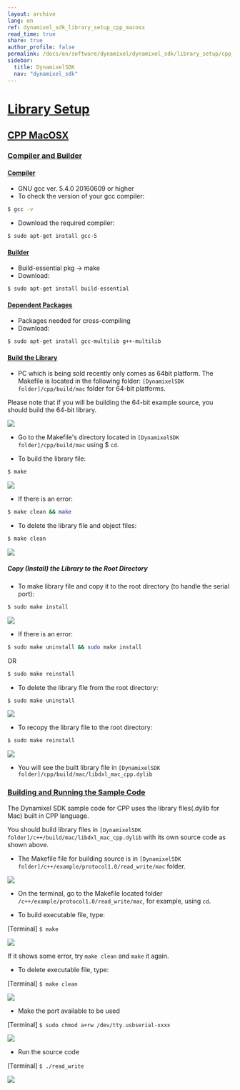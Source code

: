 ```yaml
---
layout: archive
lang: en
ref: dynamixel_sdk_library_setup_cpp_macosx
read_time: true
share: true
author_profile: false
permalink: /docs/en/software/dynamixel/dynamixel_sdk/library_setup/cpp_macosx/
sidebar:
  title: DynamixelSDK
  nav: "dynamixel_sdk"
---
```


<div style="counter-reset: h2 5"></div>
<div style="counter-reset: h1 2"></div>

# [Library Setup](#library-setup)

## [CPP MacOSX](#cpp-macosx)

### [Compiler and Builder](#compiler-and-builder)

#### [Compiler](#compiler)

* GNU gcc ver. 5.4.0 20160609 or higher
* To check the version of your gcc compiler:  

``` bash
$ gcc -v 
```

* Download the required compiler:  

``` bash 
$ sudo apt-get install gcc-5
```

#### [Builder](#builder)

* Build-essential pkg → make
* Download:  

``` bash 
$ sudo apt-get install build-essential
```

#### [Dependent Packages](#dependent-packages) 

* Packages needed for cross-compiling 
* Download:  

``` bash 
$ sudo apt-get install gcc-multilib g++-multilib
```

#### [Build the Library](#build-the-library)

* PC which is being sold recently only comes as 64bit platform. The Makefile is located in the following folder: `[DynamixelSDK folder]/cpp/build/mac` folder for 64-bit platforms.  

Please note that if you will be building the 64-bit example source, you should build the 64-bit library.

![](/assets/images/sw/sdk/dynamixel_sdk/library_setup/cpp/mac/library_file/cpp6.png)


* Go to the Makefile's directory located in `[DynamixelSDK folder]/cpp/build/mac` using $ `cd`.

* To build the library file:  

``` bash
$ make
```

![](/assets/images/sw/sdk/dynamixel_sdk/library_setup/cpp/mac/library_file/cpp1.png)


* If there is an error:  

``` bash
$ make clean && make
```

* To delete the library file and object files:  

``` bash
$ make clean
```

![](/assets/images/sw/sdk/dynamixel_sdk/library_setup/cpp/mac/library_file/cpp2.png)

##### Copy (Install) the Library to the Root Directory

* To make library file and copy it to the root directory (to handle the serial port):  

``` bash
$ sudo make install
```

![](/assets/images/sw/sdk/dynamixel_sdk/library_setup/cpp/mac/library_file/cpp3.png)

* If there is an error:  

``` bash
$ sudo make uninstall && sudo make install
```
 
OR

``` bash
$ sudo make reinstall
```

* To delete the library file from the root directory:  

``` bash
$ sudo make uninstall
```

![](/assets/images/sw/sdk/dynamixel_sdk/library_setup/cpp/mac/library_file/cpp4.png)

* To recopy the library file to the root directory:  

``` bash
$ sudo make reinstall
```

![](/assets/images/sw/sdk/dynamixel_sdk/library_setup/cpp/mac/library_file/cpp5.png)

* You will see the built library file in `[DynamixelSDK folder]/cpp/build/mac/libdxl_mac_cpp.dylib`


### [Building and Running the Sample Code](#building-and-running-the-sample-code)

The Dynamixel SDK sample code for CPP uses the library files(.dylib for Mac) built in CPP language.

You should build library files in `[DynamixelSDK folder]/c++/build/mac/libdxl_mac_cpp.dylib` with its own source code as shown above. 

* The Makefile file for building source is in `[DynamixelSDK folder]/c++/example/protocol1.0/read_write/mac` folder. 

![](/assets/images/sw/sdk/dynamixel_sdk/library_setup/cpp/mac/sample_code/excp4.png)

* On the terminal, go to the Makefile located folder `/c++/example/protocol1.0/read_write/mac`, for example, using `cd`.

* To build executable file, type: 

[Terminal] `$ make`

![](/assets/images/sw/sdk/dynamixel_sdk/library_setup/cpp/mac/sample_code/excp1.png)

If it shows some error, try `make clean` and `make` it again.

* To delete executable file, type: 

[Terminal] `$ make clean`

![](/assets/images/sw/sdk/dynamixel_sdk/library_setup/cpp/mac/sample_code/excp2.png)

* Make the port available to be used

[Terminal] `$ sudo chmod a+rw /dev/tty.usbserial-xxxx`

![](/assets/images/sw/sdk/dynamixel_sdk/library_setup/cpp/mac/sample_code/excp3.png)

* Run the source code

[Terminal] `$ ./read_write`

![](/assets/images/sw/sdk/dynamixel_sdk/library_setup/cpp/mac/sample_code/excp5.png)
